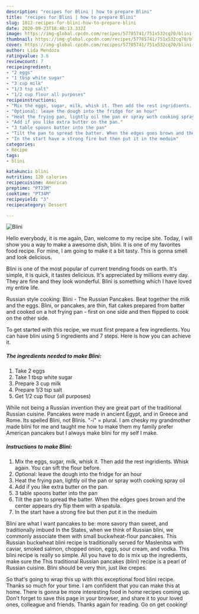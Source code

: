 ```yaml
---
description: "recipes for Blini | how to prepare Blini"
title: "recipes for Blini | how to prepare Blini"
slug: 1012-recipes-for-blini-how-to-prepare-blini
date: 2020-09-23T18:48:13.332Z
image: https://img-global.cpcdn.com/recipes/57785741/751x532cq70/blini-recipe-main-photo.jpg
thumbnail: https://img-global.cpcdn.com/recipes/57785741/751x532cq70/blini-recipe-main-photo.jpg
cover: https://img-global.cpcdn.com/recipes/57785741/751x532cq70/blini-recipe-main-photo.jpg
author: Lida Mendoza
ratingvalue: 3.6
reviewcount: 7
recipeingredient:
- "2 eggs"
- "1 tbsp white sugar"
- "3 cup milk"
- "1/3 tsp salt"
- "1/2 cup flour all purposes"
recipeinstructions:
- "Mix the eggs, sugar, milk, whisk it. Then add the rest ingridients. Whisk again. You can sift the flour before."
- "Optional: leave the dough into the fridge for an hour"
- "Heat the frying pan, lightly oil the pan or spray woth cooking spray oil"
- "Add if you like extra butter on the pan."
- "3 table spoons batter into the pan"
- "Tilt the pan to spread the batter. When the edges goes brown and the center appears dry flip them with a spatula."
- "In the start have a strong fire but then put it in the meduim"
categories:
- Recipe
tags:
- blini

katakunci: blini 
nutrition: 120 calories
recipecuisine: American
preptime: "PT23M"
cooktime: "PT34M"
recipeyield: "3"
recipecategory: Dessert

---
```



![Blini](https://img-global.cpcdn.com/recipes/57785741/751x532cq70/blini-recipe-main-photo.jpg)

Hello everybody, it is me again, Dan, welcome to my recipe site. Today, I will show you a way to make a awesome dish, blini. It is one of my favorites food recipe. For mine, I am going to make it a bit tasty. This is gonna smell and look delicious.

Blini is one of the most popular of current trending foods on earth. It's simple, it is quick, it tastes delicious. It's appreciated by millions every day. They are fine and they look wonderful. Blini is something which I have loved my entire life.

Russian style cooking: Blini - The Russian Pancakes. Beat together the milk and the eggs. Blini, or pancakes, are thin, flat cakes prepared from batter and cooked on a hot frying pan - first on one side and then flipped to cook on the other side.


To get started with this recipe, we must first prepare a few ingredients. You can have blini using 5 ingredients and 7 steps. Here is how you can achieve it.

<!--inarticleads1-->

##### The ingredients needed to make Blini:

1. Take 2 eggs
1. Take 1 tbsp white sugar
1. Prepare 3 cup milk
1. Prepare 1/3 tsp salt
1. Get 1/2 cup flour (all purposes)


While not being a Russian invention they are great part of the traditional Russian cuisine. Pancakes were made in ancient Egypt, and in Greece and Rome. Its spelled Blini, not Blinis. &#34;-i&#34; = plural. I am chesky my grandmother made blini for me and taught me how to make them my family prefer American pancakes but I always make blini for my self I make. 

<!--inarticleads2-->

##### Instructions to make Blini:

1. Mix the eggs, sugar, milk, whisk it. Then add the rest ingridients. Whisk again. You can sift the flour before.
1. Optional: leave the dough into the fridge for an hour
1. Heat the frying pan, lightly oil the pan or spray woth cooking spray oil
1. Add if you like extra butter on the pan.
1. 3 table spoons batter into the pan
1. Tilt the pan to spread the batter. When the edges goes brown and the center appears dry flip them with a spatula.
1. In the start have a strong fire but then put it in the meduim


Blini are what I want pancakes to be: more savory than sweet, and traditionally imbued In the States, when we think of Russian blini, we commonly associate them with small buckwheat-flour pancakes. This Russian buckwheat blini recipe is traditionally served for Maslenitsa with caviar, smoked salmon, chopped onion, eggs, sour cream, and vodka. This blini recipe is really so simple. All you have to do is mix up the ingredients, make sure the This traditional Russian pancakes (blini) recipe is a pearl of Russian cuisine. Blini should be very thin, just like crepes. 

So that's going to wrap this up with this exceptional food blini recipe. Thanks so much for your time. I am confident that you can make this at home. There is gonna be more interesting food in home recipes coming up. Don't forget to save this page in your browser, and share it to your loved ones, colleague and friends. Thanks again for reading. Go on get cooking!
